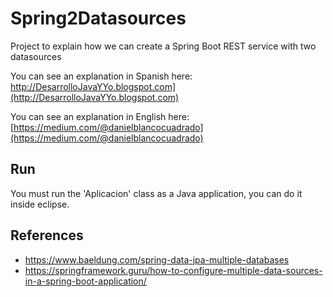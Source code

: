 # Spring2Datasources

Project to explain how we can create a Spring Boot REST service with two datasources

You can see an explanation in Spanish here: http://DesarrolloJavaYYo.blogspot.com](http://DesarrolloJavaYYo.blogspot.com)

You can see an explanation in English here: [https://medium.com/@danielblancocuadrado](https://medium.com/@danielblancocuadrado)

## Run

You must run the 'Aplicacion' class as a Java application, you can do it inside eclipse.

## References

- https://www.baeldung.com/spring-data-jpa-multiple-databases
- https://springframework.guru/how-to-configure-multiple-data-sources-in-a-spring-boot-application/